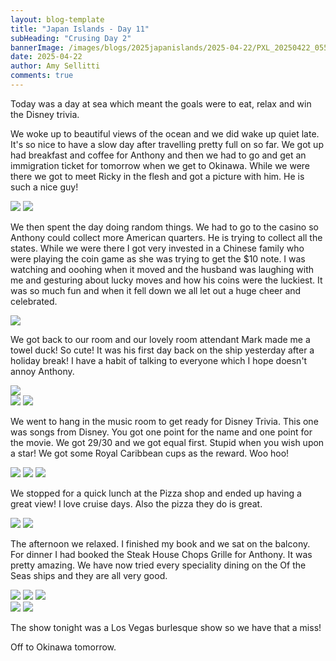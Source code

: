 ```yaml
---
layout: blog-template
title: "Japan Islands - Day 11"
subHeading: "Crusing Day 2"
bannerImage: /images/blogs/2025japanislands/2025-04-22/PXL_20250422_055935429.jpg_compressed.JPEG
date: 2025-04-22
author: Amy Sellitti
comments: true
---
```

Today was a day at sea which meant the goals were to eat, relax and win the Disney trivia.

We woke up to beautiful views of the ocean and we did wake up quiet late. It's so nice to have a slow day after travelling pretty full on so far.  We got up had breakfast and coffee for Anthony and then we had to go and get an immigration ticket for tomorrow when we get to Okinawa. While we were there we got to meet Ricky in the flesh and got a picture with him. He is such a nice guy!

<div class="grid-2c">
  <img src="http://photos-2.asapadventures.com/blogs/2025japanislands/2025-04-22/PXL_20250422_005849718.jpg_compressed.JPEG"/>
  <img src="http://photos-2.asapadventures.com/blogs/2025japanislands/2025-04-22/PXL_20250422_031541590.jpg_compressed.JPEG"/>
</div>

We then spent the day doing random things. We had to go to the casino so Anthony could collect more American quarters. He is trying to collect all the states. While we were there I got very invested in a Chinese family who were playing the coin game as she was trying to get the $10 note. I was watching and ooohing when it moved and the husband was laughing with me and gesturing about lucky moves and how his coins were the luckiest. It was so much fun and when it fell down we all let out a huge cheer and celebrated. 

<div class="center-image"><img src="http://photos-2.asapadventures.com/blogs/2025japanislands/2025-04-22/PXL_20250422_044625328.jpg_compressed.JPEG"/></div>

We got back to our room and our lovely room attendant Mark made me a towel duck! So cute! It was his first day back on the ship yesterday after a holiday break! I have a habit of talking to everyone which I hope doesn't annoy Anthony. 

<div class="center-image"><img src="http://photos-2.asapadventures.com/blogs/2025japanislands/2025-04-22/PXL_20250422_052024080.jpg_compressed.JPEG"/></div>
<div class="grid-2c">
  <img src="http://photos-2.asapadventures.com/blogs/2025japanislands/2025-04-22/PXL_20250422_045237457.jpg_compressed.JPEG"/>
  <img src="http://photos-2.asapadventures.com/blogs/2025japanislands/2025-04-22/PXL_20250422_082436453.jpg_compressed.JPEG"/>
</div>

We went to hang in the music room to get ready for Disney Trivia. This one was songs from Disney.  You got one point for the name and one point for the movie. We got 29/30 and we got equal first. Stupid when you wish upon a star! We got some Royal Caribbean cups as the reward. Woo hoo!

<div class="grid-2w-1l">
  <img src="http://photos-2.asapadventures.com/blogs/2025japanislands/2025-04-22/PXL_20250422_053212926.jpg_compressed.JPEG"/>
  <img src="http://photos-2.asapadventures.com/blogs/2025japanislands/2025-04-22/PXL_20250422_053241416.MP.jpg_compressed.JPEG"/>
  <img src="http://photos-2.asapadventures.com/blogs/2025japanislands/2025-04-22/PXL_20250422_063241598.jpg_compressed.JPEG"/>
</div>

We stopped for a quick lunch at the Pizza shop and ended up having a great view! I love cruise days. Also the pizza they do is great. 

<div class="grid-2c">
  <img src="http://photos-2.asapadventures.com/blogs/2025japanislands/2025-04-22/PXL_20250422_055935429.jpg_compressed.JPEG"/>
  <img src="http://photos-2.asapadventures.com/blogs/2025japanislands/2025-04-22/PXL_20250422_065327383.jpg_compressed.JPEG"/>
</div>

The afternoon we relaxed. I finished my book and we sat on the balcony.  For dinner I had booked the Steak House Chops Grille for Anthony. It was pretty amazing. We have now tried every speciality dining on the Of the Seas ships and they are all very good. 

<div class="grid-1l-2w">
  <img src="http://photos-2.asapadventures.com/blogs/2025japanislands/2025-04-22/PXL_20250422_112339534.MP.jpg_compressed.JPEG"/>
  <img src="http://photos-2.asapadventures.com/blogs/2025japanislands/2025-04-22/PXL_20250422_110530866.jpg_compressed.JPEG"/>
  <img src="http://photos-2.asapadventures.com/blogs/2025japanislands/2025-04-22/PXL_20250422_112345250.jpg_compressed.JPEG"/>
</div>
<div class="grid-2c">
  <img src="http://photos-2.asapadventures.com/blogs/2025japanislands/2025-04-22/PXL_20250422_114734962.jpg_compressed.JPEG"/>
  <img src="http://photos-2.asapadventures.com/blogs/2025japanislands/2025-04-22/PXL_20250422_114738428.jpg_compressed.JPEG"/>
</div>

The show tonight was a Los Vegas burlesque show so we have that a miss!

Off to Okinawa tomorrow.